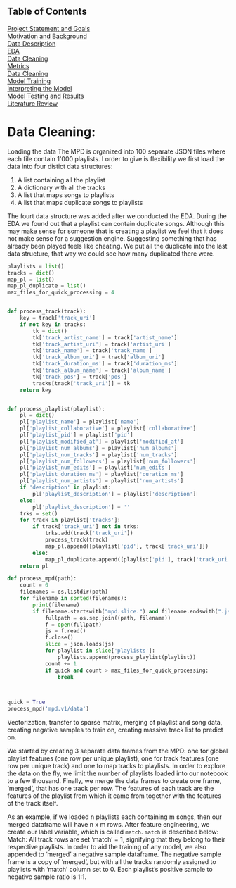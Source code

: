 ## Table of Contents
[Project Statement and Goals](https://tralpha.github.io/spotify-project/project-statement-and-goals.html) <br>
[Motivation and Background](https://tralpha.github.io/spotify-project/motivation-and-background.html) <br>
[Data Description](https://tralpha.github.io/spotify-project/data-description.html) <br>
[EDA](https://tralpha.github.io/spotify-project/eda.html) <br>
[Data Cleaning](https://tralpha.github.io/spotify-project/data-cleaning.html) <br>
[Metrics](https://tralpha.github.io/spotify-project/metrics.html) <br>
[Data Cleaning](https://tralpha.github.io/spotify-project/data-cleaning.html) <br>
[Model Training](https://tralpha.github.io/spotify-project/model-training.html) <br>
[Interpreting the Model](https://tralpha.github.io/spotify-project/interpreting-the-model.html) <br>
[Model Testing and Results](https://tralpha.github.io/spotify-project/model-testing-and-results.html) <br>
[Literature Review](https://tralpha.github.io/spotify-project/literature-review.html) <br>

# Data Cleaning:
Loading the data
The MPD is organized into 100 separate JSON files where each file contain 1'000 playlists. I order to give is flexibility we first load the data into four distict data structures:
1. A list containing all the playlist
2. A dictionary with all the tracks
3. A list that maps songs to playlists
4. A list that maps duplicate songs to playlists

The fourt data structure was added after we conducted the EDA. During the EDA we found out that a playlist can contain duplicate songs. Although this may make sense for someone that is creating a playlist we feel that it does not make sense for a suggestion engine. Suggesting something that has already been played feels like cheating. We put all the duplicate into the last data structure, that way we could see how many duplicated there were.

```python
playlists = list()
tracks = dict()
map_pl = list()
map_pl_duplicate = list()
max_files_for_quick_processing = 4


def process_track(track):
    key = track['track_uri']
    if not key in tracks:
        tk = dict()
        tk['track_artist_name'] = track['artist_name']
        tk['track_artist_uri'] = track['artist_uri']
        tk['track_name'] = track['track_name']
        tk['track_album_uri'] = track['album_uri']
        tk['track_duration_ms'] = track['duration_ms']
        tk['track_album_name'] = track['album_name']
        tk['track_pos'] = track['pos']
        tracks[track['track_uri']] = tk
    return key


def process_playlist(playlist):
    pl = dict()
    pl['playlist_name'] = playlist['name']
    pl['playlist_collaborative'] = playlist['collaborative']
    pl['playlist_pid'] = playlist['pid']
    pl['playlist_modified_at'] = playlist['modified_at']
    pl['playlist_num_albums'] = playlist['num_albums']
    pl['playlist_num_tracks'] = playlist['num_tracks']
    pl['playlist_num_followers'] = playlist['num_followers']
    pl['playlist_num_edits'] = playlist['num_edits']
    pl['playlist_duration_ms'] = playlist['duration_ms']
    pl['playlist_num_artists'] = playlist['num_artists']
    if 'description' in playlist:
        pl['playlist_description'] = playlist['description']
    else:
        pl['playlist_description'] = ''
    trks = set()
    for track in playlist['tracks']:
        if track['track_uri'] not in trks:
            trks.add(track['track_uri'])
            process_track(track)
            map_pl.append([playlist['pid'], track['track_uri']])
        else:
            map_pl_duplicate.append([playlist['pid'], track['track_uri']])
    return pl

def process_mpd(path):
    count = 0
    filenames = os.listdir(path)
    for filename in sorted(filenames):
        print(filename)
        if filename.startswith("mpd.slice.") and filename.endswith(".json"):
            fullpath = os.sep.join((path, filename))
            f = open(fullpath)
            js = f.read()
            f.close()
            slice = json.loads(js)
            for playlist in slice['playlists']:
                playlists.append(process_playlist(playlist))
            count += 1
            if quick and count > max_files_for_quick_processing:
                break

                

quick = True
process_mpd('mpd.v1/data')
```

Vectorization, transfer to sparse matrix, merging of playlist and song data, creating negative samples to train on, creating massive track list to predict on.

We started by creating 3 separate data frames from the MPD: one for global playlist features (one row per unique playlist), one for track features (one row per unique track) and one to map tracks to playlists.  In order to explore the data on the fly, we limit the number of playlists loaded into our notebook to a few thousand.  Finally, we merge the data frames to create one frame, ‘merged’, that has one track per row. The features of each track are the features of the playlist from which it came from together with the features of the track itself. 

As an example, if we loaded n playlists each containing m songs, then our merged dataframe will have n x m rows.
After feature engineering, we create our label variable, which is called `match`. `match` is described below:
Match: All track rows are set ‘match’ = 1, signifying that they belong to their respective playlists.  In order to aid the training of any model, we also appended to ‘merged’ a negative sample dataframe. The negative sample frame is a copy of ‘merged’, but with all the tracks randomly assigned to playlists with ‘match’ column set to 0. Each playlist’s positive sample to negative sample ratio is 1:1.
